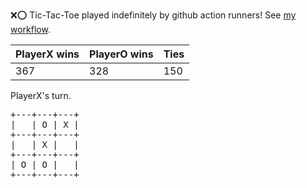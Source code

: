 :x::o: Tic-Tac-Toe played indefinitely by github action runners! See [my workflow](.github/workflows/play.yaml).

|PlayerX wins|PlayerO wins|Ties|
|-|-|-|
|367|328|150|

PlayerX's turn.

<pre>
+---+---+---+
|   | O | X |
+---+---+---+
|   | X |   |
+---+---+---+
| O | O |   |
+---+---+---+
</pre>